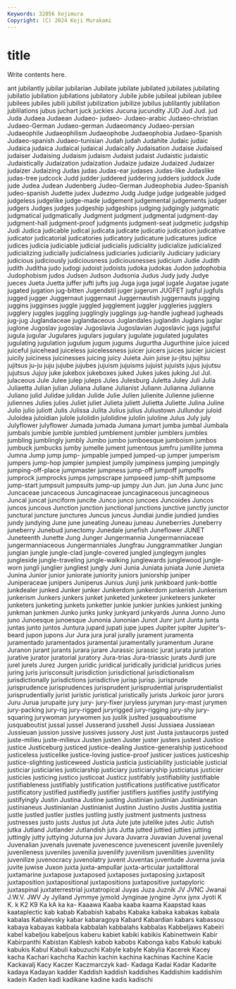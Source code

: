 ```yaml
---
Keywords: 32056 kojimura
Copyright: (C) 2024 Koji Murakami
---
```


# title

Write contents here.



ant jubilantly jubilar jubilarian Jubilate jubilate
jubilated jubilates jubilating jubilatio jubilation jubilations jubilatory Jubile jubile jubileal
jubilean jubilee jubilees jubiles jubili jubilist jubilization jubilize jubilus jublilantly
jublilation jublilations jubus juchart juck juckies Jucuna jucundity JUD Jud
Jud. jud Juda Judaea Judaean Judaeo- judaeo- Judaeo-arabic Judaeo-christian Judaeo-German
Judaeo-german Judaeomancy Judaeo-persian Judaeophile Judaeophilism Judaeophobe Judaeophobia Judaeo-Spanish Judaeo-spanish Judaeo-tunisian
Judah judah Judahite Judaic judaic Judaica judaica Judaical judaical Judaically
Judaisation Judaise Judaised judaiser Judaising Judaism judaism Judaist judaist Judaistic
judaistic Judaistically Judaization judaization Judaize judaize Judaized Judaizer judaizer Judaizing
Judas judas Judas-ear judases Judas-like Judaslike judas-tree judcock Judd judder
juddered juddering judders juddock Jude jude Judea Judean Judenberg Judeo-German
Judeophobia Judeo-Spanish judeo-spanish Judette judex Judezmo Judg Judge judge judgeable
judged judgeless judgelike judge-made judgement judgemental judgements judger judgers Judges
judges judgeship judgeships judging judgingly judgmatic judgmatical judgmatically Judgment judgment
judgmental judgment-day judgment-hall judgment-proof judgments judgment-seat judgmetic judgship Judi Judica
judicable judical judicata judicate judicatio judication judicative judicator judicatorial judicatories
judicatory judicature judicatures judice judices judicia judiciable judicial judicialis judiciality
judicialize judicialized judicializing judicially judicialness judiciaries judiciarily Judiciary judiciary judicious
judiciously judiciousness judiciousnesses judicium Judie Judith judith Juditha judo judogi
judoist judoists judoka judokas Judon judophobia Judophobism judos Judsen Judson
Judsonia Judus Judy judy Judye jueces Jueta Juetta juffer jufti
jufts jug Juga juga jugal jugale Jugatae jugate jugated jugation
jug-bitten Jugendstil juger jugerum JUGFET jugful jugfuls jugged jugger Juggernaut
juggernaut Juggernautish juggernauts jugging juggins jugginses juggle juggled jugglement juggler
juggleries jugglers jugglery juggles juggling jugglingly jugglings jug-handle jughead jugheads
jug-jug Juglandaceae juglandaceous Juglandales juglandin Juglans juglar juglone Jugoslav jugoslav
Jugoslavia Jugoslavian Jugoslavic jugs jugsful jugula jugular Jugulares jugulars jugulary
jugulate jugulated jugulates jugulating jugulation jugulum jugum jugums Jugurtha Jugurthine
juice juiced juiceful juicehead juiceless juicelessness juicer juicers juices juicier
juiciest juicily juiciness juicinesses juicing juicy Juieta Juin juise ju-jitsu
jujitsu jujitsus ju-ju juju jujube jujubes jujuism jujuisms jujuist jujuists
jujus jujutsu jujutsus Jujuy juke jukebox jukeboxes juked Jukes jukes
juking Jul Jul. julaceous Jule Julee julep juleps Jules Julesburg
Juletta Juley Juli Julia Juliaetta Julian julian Juliana Juliane Julianist
Juliann Julianna Julianne Juliano julid Julidae julidan Julide Julie Julien
julienite Julienne julienne juliennes Julies julies Juliet juliet Julieta juliett
Julietta Juliette Julina Juline Julio julio juliott Julis Julissa Julita
Julius julius Juliustown Jullundur juloid Juloidea juloidian julole julolidin julolidine
julolin juloline Julus July july Julyflower julyflower Jumada jumada Jumana
jumart jumba jumbal Jumbala jumbals jumbie jumble jumbled jumblement jumbler
jumblers jumbles jumbling jumblingly jumbly Jumbo jumbo jumboesque jumboism jumbos
jumbuck jumbucks jumby jumelle jument jumentous jumfru jumillite jumma Jumna
Jump jump jump- jumpable jumped jumped-up jumper jumperism jumpers jump-hop
jumpier jumpiest jumpily jumpiness jumping jumpingly jumping-off-place jumpmaster jumpness jump-off
jumpoff jumpoffs jumprock jumprocks jumps jumpscrape jumpseed jump-shift jumpsome jump-start
jumpsuit jumpsuits jump-up jumpy Jun Jun. jun Juna Junc junc
Juncaceae juncaceous Juncaginaceae juncaginaceous juncagineous Juncal juncat junciform juncite Junco
junco juncoes Juncoides Juncos juncos juncous Junction junction junctional junctions
junctive junctly junctor junctural juncture junctures Juncus juncus Jundiai jundie
jundied jundies jundy jundying June june juneating Juneau juneau Juneberries
Juneberry juneberry Junebud junectomy Junedale junefish Juneflower JUNET Juneteenth Junette
Jung Junger Jungermannia Jungermanniaceae jungermanniaceous Jungermanniales Jungfrau Junggrammatiker Jungian jungian
jungle jungle-clad jungle-covered jungled junglegym jungles jungleside jungle-traveling jungle-walking junglewards
junglewood jungle-worn jungli junglier jungliest jungly Juni Junia Juniata juniata
Junie Junieta Junina Junior junior juniorate juniority juniors juniorship juniper
Juniperaceae junipers Juniperus Junius Junji junk junkboard junk-bottle junkdealer junked
Junker junker Junkerdom junkerdom junkerish Junkerism junkerism Junkers junkers junket
junketed junketeer junketeers junketer junketers junketing junkets junketter junkie junkier
junkies junkiest junking junkman junkmen Junko junks junky junkyard junkyards
Junna Junno Juno juno Junoesque junoesque Junonia Junonian Junot Junr
junt Junta junta juntas junto juntos Juntura jupard jupati jupe
jupes Jupiter jupiter Jupiter's-beard jupon jupons Jur Jura jura jural
jurally jurament juramenta juramentado juramentados juramental juramentally juramentum Jurane Juranon
jurant jurants jurara jurare Jurassic jurassic jurat jurata juration jurative
jurator juratorial juratory Jura-trias Jura-triassic jurats Jurdi jure jurel jurels
Jurez Jurgen juridic juridical juridically juridicial juridicus juries juring juris
jurisconsult jurisdiction jurisdictional jurisdictionalism jurisdictionally jurisdictions jurisdictive jurisp jurisp. jurisprude
jurisprudence jurisprudences jurisprudent jurisprudential jurisprudentialist jurisprudentially jurist juristic juristical juristically
jurists Jurkoic juror jurors Juru Jurua jurupaite jury jury- jury-fixer
juryless juryman jury-mast jurymen jury-packing jury-rig jury-rigged juryrigged jury-rigging jury-shy
jury-squaring jurywoman jurywomen jus juslik juslted jusquaboutisme jusquaboutist jussal jussel
Jusserand jusshell Jussi Jussiaea Jussiaean Jussieuan jussion jussive jussives jussory
Just just Justa justaucorps justed juste-milieu juste-milieux Justen justen Juster
juster justers justest Justice justice Justiceburg justiced justice-dealing Justice-generalship justicehood
justiceless justicelike justice-loving justice-proof justicer justices justiceship justice-slighting justiceweed Justicia
justicia justiciability justiciable justicial justiciar justiciaries justiciarship justiciary justiciaryship justiciatus
justicier justicies justicing justico justicoat Justicz justifably justifiability justifiable justifiableness
justifiably justification justifications justificative justificator justificatory justified justifiedly justifier justifiers
justifies justify justifying justifyingly Justin Justina Justine justing Justinian justinian
Justinianean justinianeus Justinianian Justinianist Justinn Justino Justis Justitia justitia justle
justled justler justles justling justly justment justments justness justnesses justo
justs Justus jut Juta Jute jute jutelike jutes Jutic Jutish
jutka Jutland Jutlander Jutlandish juts Jutta jutted juttied jutties jutting
juttingly jutty juttying Juturna juv Juvara Juvarra Juvavian Juvenal juvenal
Juvenalian juvenals juvenate juvenescence juvenescent juvenile juvenilely juvenileness juveniles juvenilia
juvenilify juvenilism juvenilities juvenility juvenilize juvenocracy juvenolatry juvent Juventas juventude
Juverna juvia juvite juwise Juxon juxta juxta-ampullar juxta-articular juxtalittoral juxtamarine
juxtapose juxtaposed juxtaposes juxtaposing juxtaposit juxtaposition juxtapositional juxtapositions juxtapositive juxtapyloric
juxtaspinal juxtaterrestrial juxtatropical Juyas Juza Juznik JV JVNC Jwanai J.W.V.
JWV Jy Jylland Jymmye jymold Jynginae jyngine Jynx jynx Jyoti
K K. k K2 K9 Ka kA ka ka- Kaaawa
Kaaba kaaba kaama Kaapstad kaas kaataplectic kab kabab Kababish kababs
Kabaka kabaka kabakas kabala kabalas Kabalevsky kabar kabaragoya Kabard Kabardian
kabars kabassou kabaya kabayas kabbala kabbalah kabbalahs kabbalas Kabbeljaws Kabeiri
kabel kabeljou kabeljous kaberu kabiet kabiki kabikis Kabinettwein Kabir Kabirpanthi
Kabistan Kablesh kabob kabobs Kabonga kabs Kabuki kabuki kabukis Kabul
Kabuli kabuzuchi Kabyle kabyle Kabylia Kacerek Kacey kacha Kachari kachcha
Kachin kachin kachina kachinas Kachine Kacie Kackavalj Kacy Kaczer Kaczmarczyk
kad- Kadaga Kadai Kadar Kadarite kadaya Kadayan kadder Kaddish kaddish
kaddishes Kaddishim kaddishim kadein Kaden kadi kadikane kadine kadis kadischi
